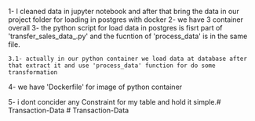 1- I cleaned data in jupyter notebook and after that bring the data in our project folder for loading in postgres with docker 
2- we have 3 container overall
3- the python script for load data in postgres is fisrt part of 'transfer_sales_data_.py' and the fucntion of 'process_data' is in the same file.
    
    3.1- actually in our python container we load data at database after that extract it and use 'process_data' function for do some transformation

4- we have 'Dockerfile' for image of python container  

5- i dont concider any Constraint for my table and hold it simple.#   T r a n s a c t i o n - D a t a  
 #   T r a n s a c t i o n - D a t a  
 